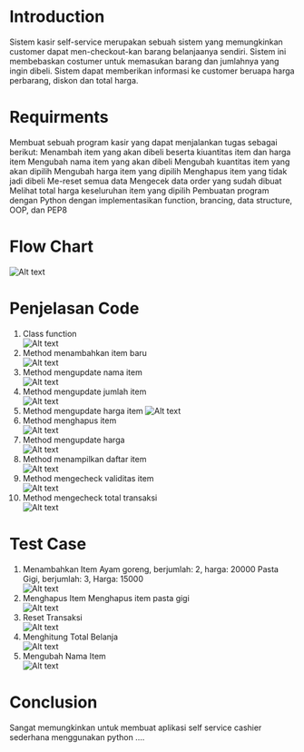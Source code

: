 # Introduction <br/>
Sistem kasir self-service merupakan sebuah sistem yang memungkinkan customer dapat men-checkout-kan barang belanjaanya sendiri. Sistem ini membebaskan costumer untuk memasukan barang dan jumlahnya yang ingin dibeli. Sistem dapat memberikan informasi ke customer beruapa harga perbarang, diskon dan total harga.

# Requirments <br/>
Membuat sebuah program kasir yang dapat menjalankan tugas sebagai berikut:
    Menambah item yang akan dibeli beserta kiuantitas item dan harga item
    Mengubah nama item yang akan dibeli
    Mengubah kuantitas item yang akan dipilih
    Mengubah harga item yang dipilih
    Menghapus item yang tidak jadi dibeli
    Me-reset semua data
    Mengecek data order yang sudah dibuat
    Melihat total harga keseluruhan item yang dipilih
Pembuatan program dengan Python dengan implementasikan function, brancing, data structure, OOP, dan PEP8

# Flow Chart <br/>
<img src="https://github.com/randityateri/Cashier/blob/master/Flowchart.png" alt="Alt text" title="FlowChart"> <br/>

# Penjelasan Code <br/>
1. Class function <br/>
   <img src="https://github.com/randityateri/Cashier/blob/master/1.class.png" alt="Alt text" title="Class Function"> <br/>
2. Method menambahkan item baru <br/>
   <img src="https://github.com/randityateri/Cashier/blob/master/2.add_item.png" alt="Alt text" title="new_item"> <br/>
3. Method mengupdate nama item <br/>
   <img src="https://github.com/randityateri/Cashier/blob/master/3.update_item_name.png" alt="Alt text" title="update_name"> <br/>
4. Method mengupdate jumlah item <br/>
   <img src="https://github.com/randityateri/Cashier/blob/master/4.update_item_qty.png" alt="Alt text" title="update_qty"> <br/>
5. Method mengupdate harga item
   <img src="https://github.com/randityateri/Cashier/blob/master/5.update_item_price.png" alt="Alt text" title="update_price"> <br/>
6. Method menghapus item <br/>
   <img src="https://github.com/randityateri/Cashier/blob/master/6.delete_item.png" alt="Alt text" title="delete"> <br/>
7. Method mengupdate harga <br/>
   <img src="https://github.com/randityateri/Cashier/blob/master/7.reset_trans.png" alt="Alt text" title="reset"> <br/> 
8. Method menampilkan daftar item <br/>
   <img src="https://github.com/randityateri/Cashier/blob/master/8.print_order.png" alt="Alt text" title="print"> <br/>
9. Method mengecheck validitas item <br/>
   <img src="https://github.com/randityateri/Cashier/blob/master/9.check_order.png" alt="Alt text" title="check"> <br/>
10. Method mengecheck total transaksi <br/>
   <img src="https://github.com/randityateri/Cashier/blob/master/10.total_prize.png" alt="Alt text" title="total_price"> <br/>
# Test Case <br/>
1. Menambahkan Item
   Ayam goreng, berjumlah: 2, harga: 20000
   Pasta Gigi, berjumlah: 3, Harga: 15000 <br/>
   <img src="https://github.com/randityateri/Cashier/blob/master/11.c1.png" alt="Alt text" title="case1"> <br/>
2. Menghapus Item
   Menghapus item pasta gigi <br/>
   <img src="https://github.com/randityateri/Cashier/blob/master/12.c2.png" alt="Alt text" title="case2"> <br/>
3. Reset Transaksi <br/>
   <img src="https://github.com/randityateri/Cashier/blob/master/13.c3.png" alt="Alt text" title="case3"> <br/>
4. Menghitung Total Belanja <br/>
   <img src="https://github.com/randityateri/Cashier/blob/master/14.c4.png" alt="Alt text" title="case4"> <br/>
5. Mengubah Nama Item <br/>
   <img src="https://github.com/randityateri/Cashier/blob/master/15.c5.png" alt="Alt text" title="case5"> <br/>

# Conclusion
Sangat memungkinkan untuk membuat aplikasi self service cashier sederhana menggunakan python
 ....

